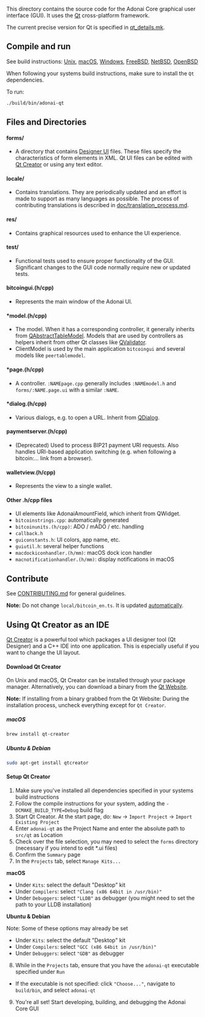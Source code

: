This directory contains the source code for the Adonai Core graphical user interface (GUI). It uses the [Qt](https://www1.qt.io/developers/) cross-platform framework.

The current precise version for Qt is specified in [qt_details.mk](/depends/packages/qt_details.mk).

## Compile and run

See build instructions: [Unix](/doc/build-unix.md), [macOS](/doc/build-osx.md), [Windows](/doc/build-windows-msvc.md), [FreeBSD](/doc/build-freebsd.md), [NetBSD](/doc/build-netbsd.md), [OpenBSD](/doc/build-openbsd.md)

When following your systems build instructions, make sure to install the `Qt` dependencies.

To run:

```sh
./build/bin/adonai-qt
```

## Files and Directories

#### forms/

- A directory that contains [Designer UI](https://doc.qt.io/qt-5.9/designer-using-a-ui-file.html) files. These files specify the characteristics of form elements in XML. Qt UI files can be edited with [Qt Creator](#using-qt-creator-as-ide) or using any text editor.

#### locale/

- Contains translations. They are periodically updated and an effort is made to support as many languages as possible. The process of contributing translations is described in [doc/translation_process.md](/doc/translation_process.md).

#### res/

 - Contains graphical resources used to enhance the UI experience.

#### test/

- Functional tests used to ensure proper functionality of the GUI. Significant changes to the GUI code normally require new or updated tests.

#### bitcoingui.(h/cpp)

- Represents the main window of the Adonai UI.

#### \*model.(h/cpp)

- The model. When it has a corresponding controller, it generally inherits from  [QAbstractTableModel](https://doc.qt.io/qt-5/qabstracttablemodel.html). Models that are used by controllers as helpers inherit from other Qt classes like [QValidator](https://doc.qt.io/qt-5/qvalidator.html).
- ClientModel is used by the main application `bitcoingui` and several models like `peertablemodel`.

#### \*page.(h/cpp)

- A controller. `:NAMEpage.cpp` generally includes `:NAMEmodel.h` and `forms/:NAME.page.ui` with a similar `:NAME`.

#### \*dialog.(h/cpp)

- Various dialogs, e.g. to open a URL. Inherit from [QDialog](https://doc.qt.io/qt-5/qdialog.html).

#### paymentserver.(h/cpp)

- (Deprecated) Used to process BIP21 payment URI requests. Also handles URI-based application switching (e.g. when following a bitcoin:... link from a browser).

#### walletview.(h/cpp)

- Represents the view to a single wallet.

#### Other .h/cpp files

* UI elements like AdonaiAmountField, which inherit from QWidget.
* `bitcoinstrings.cpp`: automatically generated
* `bitcoinunits.(h/cpp)`: ADO / mADO / etc. handling
* `callback.h`
* `guiconstants.h`: UI colors, app name, etc.
* `guiutil.h`: several helper functions
* `macdockiconhandler.(h/mm)`: macOS dock icon handler
* `macnotificationhandler.(h/mm)`: display notifications in macOS

## Contribute

See [CONTRIBUTING.md](/CONTRIBUTING.md) for general guidelines.

**Note:** Do not change `local/bitcoin_en.ts`. It is updated [automatically](/doc/translation_process.md#writing-code-with-translations).

## Using Qt Creator as an IDE

[Qt Creator](https://www.qt.io/product/development-tools) is a powerful tool which packages a UI designer tool (Qt Designer) and a C++ IDE into one application. This is especially useful if you want to change the UI layout.

#### Download Qt Creator

On Unix and macOS, Qt Creator can be installed through your package manager. Alternatively, you can download a binary from the [Qt Website](https://www.qt.io/download/).

**Note:** If installing from a binary grabbed from the Qt Website: During the installation process, uncheck everything except for `Qt Creator`.

##### macOS

```sh
brew install qt-creator
```

##### Ubuntu & Debian

```sh
sudo apt-get install qtcreator
```

#### Setup Qt Creator

1. Make sure you've installed all dependencies specified in your systems build instructions
2. Follow the compile instructions for your system, adding the `-DCMAKE_BUILD_TYPE=Debug` build flag
3. Start Qt Creator. At the start page, do: `New` -> `Import Project` -> `Import Existing Project`
4. Enter `adonai-qt` as the Project Name and enter the absolute path to `src/qt` as Location
5. Check over the file selection, you may need to select the `forms` directory (necessary if you intend to edit *.ui files)
6. Confirm the `Summary` page
7. In the `Projects` tab, select `Manage Kits...`

 **macOS**
 - Under `Kits`: select the default "Desktop" kit
 - Under `Compilers`: select `"Clang (x86 64bit in /usr/bin)"`
 - Under `Debuggers`: select `"LLDB"` as debugger (you might need to set the path to your LLDB installation)

 **Ubuntu & Debian**

 Note: Some of these options may already be set

 - Under `Kits`: select the default "Desktop" kit
 - Under `Compilers`: select `"GCC (x86 64bit in /usr/bin)"`
 - Under `Debuggers`: select `"GDB"` as debugger

8. While in the `Projects` tab, ensure that you have the `adonai-qt` executable specified under `Run`
 - If the executable is not specified: click `"Choose..."`, navigate to `build/bin`, and select `adonai-qt`
9. You're all set! Start developing, building, and debugging the Adonai Core GUI

